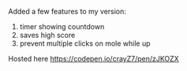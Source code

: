 Added a few features to my version:
1) timer showing countdown
2) saves high score
3) prevent multiple clicks on mole while up

Hosted here
https://codepen.io/crayZ7/pen/zJKOZX
